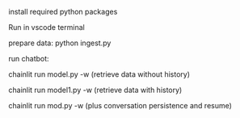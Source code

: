 install required python packages

Run in vscode terminal

prepare data: python ingest.py

run chatbot:

chainlit run model.py -w (retrieve data without history)

chainlit run model1.py -w (retrieve data with history)

chainlit run mod.py -w (plus conversation persistence and resume)
